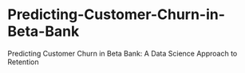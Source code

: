 # Predicting-Customer-Churn-in-Beta-Bank
Predicting Customer Churn in Beta Bank: A Data Science Approach to Retention
